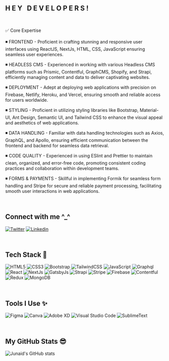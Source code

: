 <h2>H E Y  &nbsp;  D E V E L O P E R S !</h2>
<br>
<p>
  ✅ Core Expertise <br />
  <br />
◾ FRONTEND - Proficient in crafting stunning and responsive user interfaces using ReactJS, NextJs, HTML, CSS, JavaScript ensuring seamless user experiences.

◾ HEADLESS CMS - Experienced in working with various Headless CMS platforms such as Prismic, Contentful, GraphCMS, Shopify, and Strapi, efficiently managing content and data to deliver captivating websites.

◾ DEPLOYMENT - Adept at deploying web applications with precision on Firebase, Netlify, Heroku, and Vercel, ensuring smooth and reliable access for users worldwide.

◾ STYLING - Proficient in utilizing styling libraries like Bootstrap, Material-UI, Ant Design, Semantic UI, and Tailwind CSS to enhance the visual appeal and aesthetics of web applications.

◾ DATA HANDLING - Familiar with data handling technologies such as Axios, GraphQL, and Apollo, ensuring efficient communication between the frontend and backend for seamless data retrieval.

◾ CODE QUALITY - Experienced in using ESlint and Prettier to maintain clean, organized, and error-free code, promoting consistent coding practices and collaboration within development teams.

◾ FORMS & PAYMENTS - Skillful in implementing Formik for seamless form handling and Stripe for secure and reliable payment processing, facilitating smooth user interactions in web applications.

<p>

<br>

## Connect with me ^_^ 

[<img alt="Twitter" src="https://img.shields.io/badge/Twitter-1DA1F2?style=for-the-badge&logo=twitter&logoColor=white" />](https://twitter.com/jaaay_aar)
[<img alt="Linkedin" src="https://img.shields.io/badge/Linkedin-1DA1F2?style=for-the-badge&logo=linkedin&logoColor=white" />](https://www.linkedin.com/in/junaid-rasheed-a546501b1)

<br>

## Tech Stack 🚀
![HTML5](https://img.shields.io/badge/html5-%23E34F26.svg?style=for-the-badge&logo=html5&logoColor=white)
![CSS3](https://img.shields.io/badge/css3-%231572B6.svg?style=for-the-badge&logo=css3&logoColor=white)
![Bootstrap](https://img.shields.io/badge/bootstrap-%23563D7C.svg?style=for-the-badge&logo=bootstrap&logoColor=white)
![TailwindCSS](https://img.shields.io/badge/tailwindcss-%2338B2AC.svg?style=for-the-badge&logo=tailwind-css&logoColor=white)
![JavaScript](https://img.shields.io/badge/javascript-%23323330.svg?style=for-the-badge&logo=javascript&logoColor=%23F7DF1E)
![Graphql](https://img.shields.io/badge/Graphql-%23EE4C2C.svg?style=for-the-badge&logo=graphql&logoColor=white)
![React](https://img.shields.io/badge/react-%2320232a.svg?style=for-the-badge&logo=react&logoColor=%2361DAFB)
![NextJs](https://img.shields.io/badge/NextJS-%234ea94b.svg?style=for-the-badge&logo=nextjs&logoColor=white)
![GatsbyJs](https://img.shields.io/badge/Gatsby-%23563D7C.svg?style=for-the-badge&logo=gatsby&logoColor=white)
![Strapi](https://img.shields.io/badge/strapi-%2338B2AC.svg?style=for-the-badge&logo=strapi&logoColor=white)
![Stripe](https://img.shields.io/badge/stripe-%23ED8B00.svg?style=for-the-badge&logo=stripe&logoColor=white)
![Firebase](https://img.shields.io/badge/Firebase-FCC624?style=for-the-badge&logo=firebase&logoColor=black)
![Contentful](https://img.shields.io/badge/Contentful-%231572B6.svg?style=for-the-badge&logo=contentful&logoColor=white)
![Redux](https://img.shields.io/badge/redux-%23593d88.svg?style=for-the-badge&logo=redux&logoColor=white)
![MongoDB](https://img.shields.io/badge/MongoDB-%234ea94b.svg?style=for-the-badge&logo=mongodb&logoColor=white)

<br>

## Tools I Use ✨

![Figma](https://img.shields.io/badge/figma-%23F24E1E.svg?style=for-the-badge&logo=figma&logoColor=white)
![Canva](https://img.shields.io/badge/Canva-%2300C4CC.svg?style=for-the-badge&logo=Canva&logoColor=white)
![Adobe XD](https://img.shields.io/badge/Adobe%20XD-470137?style=for-the-badge&logo=Adobe%20XD&logoColor=#FF61F6)
![Visual Studio Code](https://img.shields.io/badge/Visual%20Studio%20Code-0078d7.svg?style=for-the-badge&logo=visual-studio-code&logoColor=white)
![SublimeText](https://img.shields.io/badge/sublimetext-%2311AB00.svg?style=for-the-badge&logo=sublimetext&logoColor=white)

<br>



## My GitHub Stats 😎
![Junaid's GitHub stats](https://github-readme-stats.vercel.app/api?username=Junaid-Rasheed&theme=cobalt&show_icons=true)
